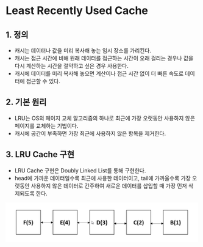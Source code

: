# Least Recently Used Cache
## 1. 정의
- 캐시는 데이터나 값을 미리 복사해 놓는 임시 장소를 가리킨다.
- 캐시는 접근 시간에 비해 원래 데이터를 접근하는 시간이 오래 걸리는 경우나 값을 다시 계산하는 시간을 절약하고 싶은 경우 사용한다.
- 캐시에 데이터를 미리 복사해 놓으면 계산이나 접근 시간 없이 더 빠른 속도로 데이터에 접근할 수 있다.

## 2. 기본 원리
- LRU는 OS의 페이지 교체 알고리즘의 하나로 최근에 가장 오랫동안 사용하지 않은 페이지를 교체하는 기법이다.
- 캐시에 공간이 부족하면 가장 최근에 사용하지 않은 항목을 제거한다.

## 3. LRU Cache 구현
- LRU Cache 구현은 Doubly Linked List를 통해 구현한다.
- head에 가까운 데이터일수록 최근에 사용한 데이터이고, tail에 가까울수록 가장 오랫동안 사용하지 않은 데이터로 간주하여 새로운 데이터를 삽입할 때 가장 먼저 삭제되도록 한다.

<p align="center"><img src="./images/lru_cache.gif" width="600"></p>
